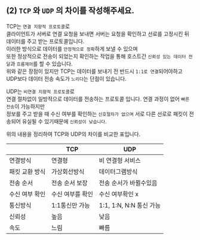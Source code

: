 
## (2) `TCP` 와 `UDP` 의 차이를 작성해주세요.

TCP는 `연결 지향적 프로토콜`로  
클라이언트가 서버로 연결 요청을 보내면 서버는 요청을 확인하고 선로를 고정시킨 뒤 데이터를 주고 받는 프로토콜입니다.  
이러한 방식으로 데이터를 `안정적으로 정확`하게 보낼 수 있으며  
또한 정상적으로 전송이 되었는지 확인하는 작업을 통해 호스트간 `신뢰성 있는 데이터 전달`과 `흐름제어`를 할 수 있습니다.  
위와 같은 장점이 있지만 TCP는 데이터를 보내기 전 반드시 `1:1로 연결`되어야하고 UDP보다 데이터 전송 속도가 `느리다`는 단점이 있습니다.

UDP는 `비연결 지향적 프로토콜`로  
연결 절차없이 일방적으로 데이터를 전송하는 프로토콜 입니다.
연결 과정이 없어 `빠른 전송`이 가능하지만  
정보를 주고 받을 때 수신 여부를 확인하는 `신호절차가 없으며` 서로 다른 선로로 패킷이 전송되어 유실될 수 있기때문에 `신뢰성이 낮습니다`.

위의 내용을 정리하여 TCP와 UDP의 차이를 비교한 표입니다.

|                | TCP              | UDP                     |
| -------------- | ---------------- | ----------------------- |
| 연결방식       | 연결형           | 비 연결형 서비스        |
| 패킷 교환 방식 | 가상회선방식     | 데이터그램방식          |
| 전송 순서      | 전송 순서 보장   | 전송 순서가 바뀔수있음  |
| 수신 여부 확인 | 수신 여부를 확인 | 수신 여부확인 x         |
| 통신방식       | 1:1통신만 가능   | 1:1, 1:N, N:N 통신 가능 |
| 신뢰성         | 높음             | 낮음                    |
| 속도           | 느림             | 빠름                    |

